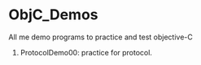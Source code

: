 ObjC_Demos
==========

All me demo programs to practice and test objective-C
1. ProtocolDemo00: practice for protocol.

